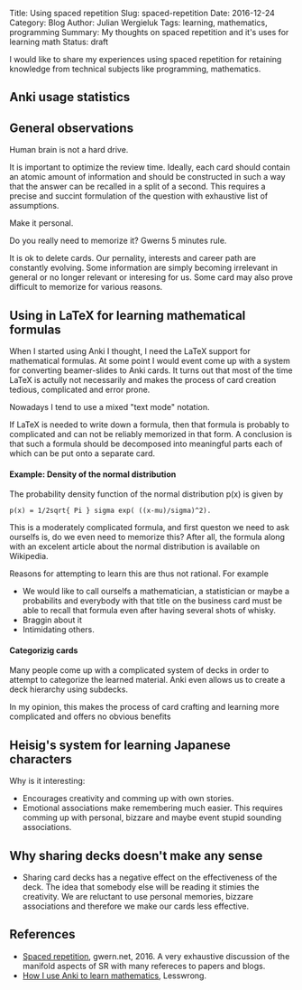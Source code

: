 Title: Using spaced repetition
Slug: spaced-repetition
Date: 2016-12-24
Category: Blog
Author: Julian Wergieluk
Tags: learning, mathematics, programming
Summary: My thoughts on spaced repetition and it's uses for learning math
Status: draft


I would like to share my experiences using spaced repetition
for retaining knowledge from technical subjects like 
programming, mathematics.


## Anki usage statistics


## General observations

Human brain is not a hard drive. 

It is important to optimize the review time. Ideally, each
card should contain an atomic amount of information and should
be constructed in such a way that the answer can be recalled
in a split of a second. This requires a precise and succint 
formulation of the question with exhaustive list of assumptions. 

Make it personal.

Do you really need to memorize it? Gwerns 5 minutes rule. 

It is ok to delete cards. Our pernality, interests and career path are 
constantly evolving. Some information are simply becoming irrelevant 
in general or no longer relevant or interesing for us. Some
card may also prove difficult to memorize for various reasons. 


## Using in LaTeX for learning mathematical formulas

When I started using Anki I thought, I need the LaTeX 
support for mathematical formulas. At some point I would 
event come up with a system for converting beamer-slides 
to Anki cards. It turns out that most of the time LaTeX
is actully not necessarily and makes the process of
card creation tedious, complicated and error prone. 

Nowadays I tend to use a mixed "text mode" notation.

If LaTeX is needed to write down a formula, then that formula is probably to
complicated and can not be reliably memorized in that form. A conclusion is
that such a formula should be decomposed into meaningful parts each of which
can be put onto a separate card. 

#### Example: Density of the normal distribution

The probability density function of the normal distribution p(x) is
given by 

    p(x) = 1/2sqrt{ Pi } sigma exp( ((x-mu)/sigma)^2).

This is a moderately complicated formula, and first queston we need to ask
ourselfs is, do we even need to memorize this? After all, the formula along
with an excelent article about the normal distribution is available on
Wikipedia. 

Reasons for attempting to learn this are thus not rational. For example 

* We would like to call ourselfs a mathematician, a statistician or maybe
a probabilits and everybody with that title on the business card must 
be able to recall that formula even after having several shots of whisky.
* Braggin about it
* Intimidating others.

#### Categorizig cards

Many people come up with a complicated system of decks in order to attempt 
to categorize the learned material. Anki even allows us to create a deck
hierarchy using subdecks. 

In my opinion, this makes the process of card crafting and learning more 
complicated and offers no obvious benefits

## Heisig's system for learning Japanese characters

Why is it interesting: 

* Encourages creativity and comming up with own stories. 
* Emotional associations make remembering much easier. This requires
comming up with personal, bizzare and maybe event stupid sounding associations. 

## Why sharing decks doesn't make any sense

* Sharing card decks has a negative effect on the effectiveness of the deck.
  The idea that somebody else will be reading it stimies the creativity.  We
  are reluctant to use personal memories, bizzare associations and therefore we
  make our cards less effective. 


## References 

* [Spaced repetition](https://www.gwern.net/Spaced%20repetition), gwern.net, 2016. A very exhaustive 
discussion of the manifold aspects of SR with many refereces to papers and blogs.
* [How I use Anki to learn mathematics](http://lesswrong.com/r/discussion/lw/o8e/how_i_use_anki_to_learn_mathematics/), 
Lesswrong. 



